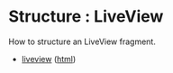 # Structure : LiveView

How to structure an LiveView fragment.

* [liveview](src/site/markdown/index.md) ([html](https://tibcosoftware.github.io/tibco-streaming-samples/10.5.0-SNAPSHOT/structure/liveview/))
